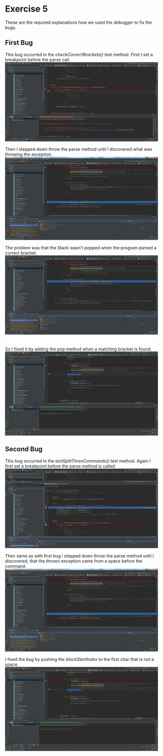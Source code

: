 # Exercise 5

These are the required explanations how we used the debugger to fix the bugs.

## First Bug

This bug occurred in the *checkCorrectBrackets()* test method.
First I set a breakpoint before the parse call.
![breakpoint](Screenshots/Case1_shot1.jpg)

Then I stepped down throw the parse method until I discovered what was throwing the exception.
![breakpoint](Screenshots/Case1_shot3.jpg)

The problem was that the Stack wasn't popped when the program parsed a correct bracket.
![breakpoint](Screenshots/Case1_shot2.jpg)

So I fixed it by adding the pop method when a matching bracket is found.
![breakpoint](Screenshots/Case1_shot4.jpg)

## Second Bug
This bug occurred in the *testSplitThreeCommands()* test method.
Again I first set a breakpoint before the parse method is called
![breakpoint](Screenshots/Case2_shot1.jpg)

Then same as with first bug i stepped down throw the parse method until I discovered, that
the thrown exception came from a space before the command.
![breakpoint](Screenshots/Case1_shot3.jpg)

I fixed the bug by pushing the *blockStartIndex* to the first char that is not a space.
![breakpoint](Screenshots/Case1_shot4.jpg)